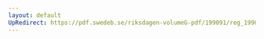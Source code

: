```yaml
---
layout: default
UpRedirect: https://pdf.swedeb.se/riksdagen-volumeG-pdf/199091/reg_199091/reg_199091_0470.pdf
---
```

